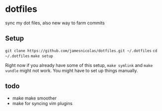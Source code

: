 # dotfiles
sync my dot files, also new way to farm commits

## Setup

`git clone https://github.com/jamesnicolas/dotfiles.git ~/.dotfiles`
`cd ~/.dotfiles`
`make setup`

Right now if you already have some of this setup, `make symlink` and `make vundle` might not work. You might have to set up things manually.

## todo

- make make smoother
- make for syncing vim plugins
